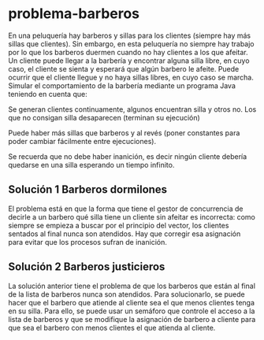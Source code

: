 # problema-barberos

En una peluquería hay barberos y sillas para los clientes (siempre hay más sillas que clientes). Sin embargo, en esta peluquería no siempre hay trabajo por lo que los barberos duermen cuando no hay clientes a los que afeitar. Un cliente puede llegar a la barbería y encontrar alguna silla libre, en cuyo caso, el cliente se sienta y esperará que algún barbero le afeite. Puede ocurrir que el cliente llegue y no haya sillas libres, en cuyo caso se marcha. Simular el comportamiento de la barbería mediante un programa Java teniendo en cuenta que:

Se generan clientes continuamente, algunos encuentran silla y otros no. Los que no consigan silla desaparecen (terminan su ejecución)

Puede haber más sillas que barberos y al revés (poner constantes para poder cambiar fácilmente entre ejecuciones).

Se recuerda que no debe haber inanición, es decir ningún cliente debería quedarse en una silla esperando un tiempo infinito.

## Solución 1 Barberos dormilones
El problema está en que la forma que tiene el gestor de concurrencia de decirle a un barbero qué silla tiene un cliente sin afeitar es incorrecta: como siempre se empieza a buscar por el principio del vector, los clientes sentados al final nunca son atendidos. Hay que corregir esa asignación para evitar que los procesos sufran de inanición.

## Solución 2 Barberos justicieros
La solución anterior tiene el problema de que los barberos que están al final de la lista de barberos nunca son atendidos. Para solucionarlo, se puede hacer que el barbero que atiende al cliente sea el que menos clientes tenga en su silla. Para ello, se puede usar un semáforo que controle el acceso a la lista de barberos y que se modifique la asignación de barbero a cliente para que sea el barbero con menos clientes el que atienda al cliente.


